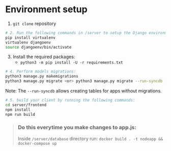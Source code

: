 # Environment setup
1. `git clone` repository
```bash
# 2. Run the following commands in /server to setup the Django environment:
pip install virtualenv
virtualenv djangoenv
source djangoenv/bin/activate
```
3. Install the required packages:
	- `python3 -m pip install -U -r requirements.txt`
```bash
# 4. Perform models migrations:
python3 manage.py makemigrations
python3 manage.py migrate <or> python3 manage.py migrate --run-syncdb
```
Note: The `--run-syncdb` allows creating tables for apps without migrations.  

```bash
# 5. build your client by running the following commands:
cd server/frontend
npm install
npm run build
```
> ### Do this everytime you make changes to app.js:
>Inside `/server/database` directory run: `docker build . -t nodeapp && docker-compose up`
